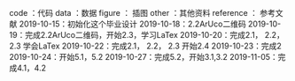 code ：代码
data ：数据
figure ： 插图
other ：其他资料
reference ： 参考文献
2019-10-15：初始化这个毕业设计
2019-10-18：2.2ArUco二维码
2019-10-19：完成2.2ArUco二维码，开始2.3，学习LaTex
2019-10-20：完成2.1， 2.2， 2.3 学会LaTex
2019-10-22：完成2.1， 2.2， 2.3 开始2.4
2019-10-23：完成2
2019-10-24：开始5.1，5.2
2019-10-27：完成5.2，开始3.1,3.2
2019-11-05：完成4.1，4.2